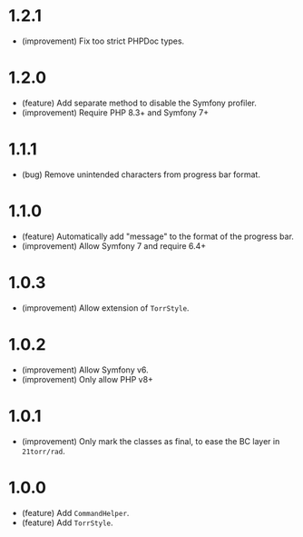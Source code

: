 1.2.1
=====

* (improvement) Fix too strict PHPDoc types.


1.2.0
=====

* (feature) Add separate method to disable the Symfony profiler.
* (improvement) Require PHP 8.3+ and Symfony 7+


1.1.1
=====

* (bug) Remove unintended characters from progress bar format.


1.1.0
=====

* (feature) Automatically add "message" to the format of the progress bar.
* (improvement) Allow Symfony 7 and require 6.4+


1.0.3
=====

* (improvement) Allow extension of `TorrStyle`.


1.0.2
=====

*   (improvement) Allow Symfony v6.
*   (improvement) Only allow PHP v8+


1.0.1
=====

*   (improvement) Only mark the classes as final, to ease the BC layer in `21torr/rad`.


1.0.0
=====

*   (feature) Add `CommandHelper`.
*   (feature) Add `TorrStyle`.
